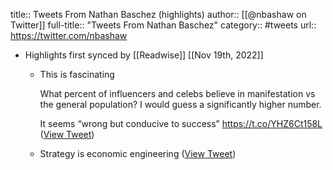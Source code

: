 title:: Tweets From Nathan Baschez (highlights)
author:: [[@nbashaw on Twitter]]
full-title:: "Tweets From Nathan Baschez"
category:: #tweets
url:: https://twitter.com/nbashaw

- Highlights first synced by [[Readwise]] [[Nov 19th, 2022]]
	- This is fascinating 
	  
	  What percent of influencers and celebs believe in manifestation vs the general population? I would guess a significantly higher number. 
	  
	  It seems “wrong but conducive to success” https://t.co/YHZ6Ct158L ([View Tweet](https://twitter.com/nbashaw/status/1397913066419875844))
	- Strategy is economic engineering ([View Tweet](https://twitter.com/nbashaw/status/1426295322117017603))